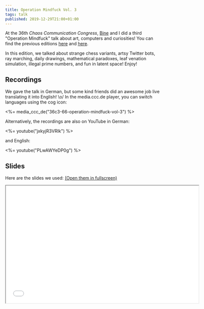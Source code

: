 ```yaml
---
title: Operation Mindfuck Vol. 3
tags: talk
published: 2019-12-29T21:00+01:00
---
```


At the 36th *Chaos Communication Congress*, [Bine](https://www.bleeptrack.de) and I did a third "Operation Mindfuck" talk about art, computers and curiosities! You can find the previous editions [here](/operation-mindfuck/) and [here](/operation-mindfuck-2/).

In this edition, we talked about strange chess variants, artsy Twitter bots, ray marching, daily drawings, mathematical paradoxes, leaf venation simulation, illegal prime numbers, and fun in latent space! Enjoy!

## Recordings

We gave the talk in German, but some kind friends did an awesome job live translating it into English! \o/ In the media.ccc.de player, you can switch languages using the cog icon:

<%= media_ccc_de("36c3-66-operation-mindfuck-vol-3") %>

Alternatively, the recordings are also on YouTube in German:

<%= youtube("jxkyjR3VRIk") %>

and English:

<%= youtube("PLwAWYeDP0g") %>

## Slides

Here are the slides we used: [(Open them in fullscreen)](slides/)

<iframe src="slides/" width="620" height="378"></iframe>
